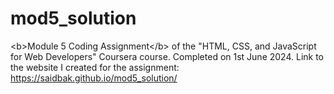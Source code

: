 # mod5_solution
&lt;b>Module 5 Coding Assignment&lt;/b> of the "HTML, CSS, and JavaScript for Web Developers" Coursera course. Completed on 1st June 2024.   Link to the website I created for the assignment: https://saidbak.github.io/mod5_solution/
